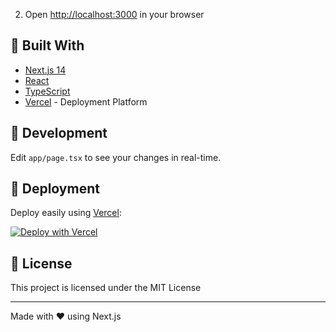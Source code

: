 2. Open [http://localhost:3000](http://localhost:3000) in your browser

## 🧰 Built With

- [Next.js 14](https://nextjs.org/)
- [React](https://reactjs.org/)
- [TypeScript](https://www.typescriptlang.org/)
- [Vercel](https://vercel.com/) - Deployment Platform

## 📝 Development

Edit `app/page.tsx` to see your changes in real-time.

## 🚀 Deployment

Deploy easily using [Vercel](https://vercel.com):

[![Deploy with Vercel](https://vercel.com/button)](https://vercel.com/new/project?template=https://github.com/yourusername/my-nextjs-app)

## 📄 License

This project is licensed under the MIT License

---

Made with ❤️ using Next.js
